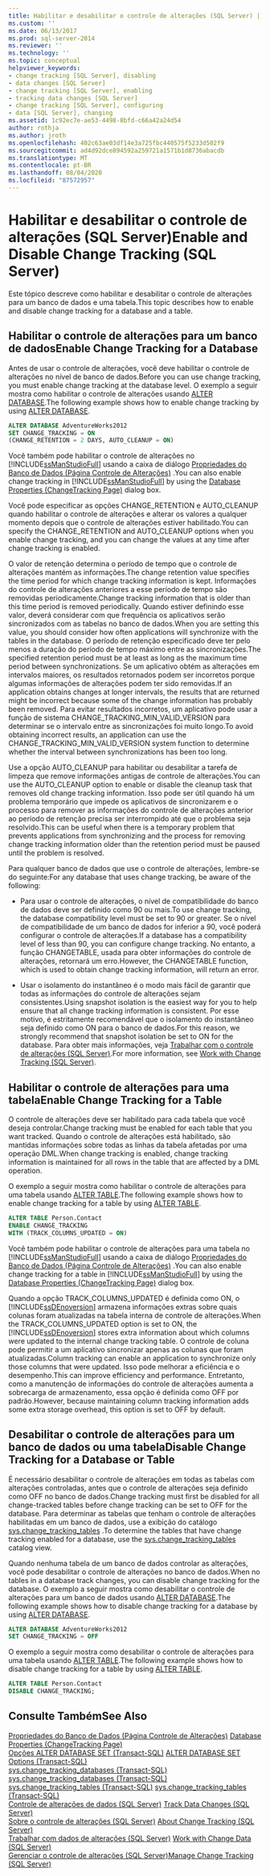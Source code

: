 ```yaml
---
title: Habilitar e desabilitar o controle de alterações (SQL Server) | Microsoft Docs
ms.custom: ''
ms.date: 06/13/2017
ms.prod: sql-server-2014
ms.reviewer: ''
ms.technology: ''
ms.topic: conceptual
helpviewer_keywords:
- change tracking [SQL Server], disabling
- data changes [SQL Server]
- change tracking [SQL Server], enabling
- tracking data changes [SQL Server]
- change tracking [SQL Server], configuring
- data [SQL Server], changing
ms.assetid: 1c92ec7e-ae53-4498-8bfd-c66a42a24d54
author: rothja
ms.author: jroth
ms.openlocfilehash: 402c63ae03df14e3a725fbc440575f5233d502f9
ms.sourcegitcommit: ad4d92dce894592a259721a1571b1d8736abacdb
ms.translationtype: MT
ms.contentlocale: pt-BR
ms.lasthandoff: 08/04/2020
ms.locfileid: "87572957"
---
```

# <a name="enable-and-disable-change-tracking-sql-server"></a><span data-ttu-id="876bf-102">Habilitar e desabilitar o controle de alterações (SQL Server)</span><span class="sxs-lookup"><span data-stu-id="876bf-102">Enable and Disable Change Tracking (SQL Server)</span></span>
  <span data-ttu-id="876bf-103">Este tópico descreve como habilitar e desabilitar o controle de alterações para um banco de dados e uma tabela.</span><span class="sxs-lookup"><span data-stu-id="876bf-103">This topic describes how to enable and disable change tracking for a database and a table.</span></span>  
  
## <a name="enable-change-tracking-for-a-database"></a><span data-ttu-id="876bf-104">Habilitar o controle de alterações para um banco de dados</span><span class="sxs-lookup"><span data-stu-id="876bf-104">Enable Change Tracking for a Database</span></span>  
 <span data-ttu-id="876bf-105">Antes de usar o controle de alterações, você deve habilitar o controle de alterações no nível de banco de dados.</span><span class="sxs-lookup"><span data-stu-id="876bf-105">Before you can use change tracking, you must enable change tracking at the database level.</span></span> <span data-ttu-id="876bf-106">O exemplo a seguir mostra como habilitar o controle de alterações usando [ALTER DATABASE](/sql/t-sql/statements/alter-database-transact-sql-set-options).</span><span class="sxs-lookup"><span data-stu-id="876bf-106">The following example shows how to enable change tracking by using [ALTER DATABASE](/sql/t-sql/statements/alter-database-transact-sql-set-options).</span></span>  
  
```sql  
ALTER DATABASE AdventureWorks2012  
SET CHANGE_TRACKING = ON  
(CHANGE_RETENTION = 2 DAYS, AUTO_CLEANUP = ON)  
```  
  
 <span data-ttu-id="876bf-107">Você também pode habilitar o controle de alterações no [!INCLUDE[ssManStudioFull](../../includes/ssmanstudiofull-md.md)] usando a caixa de diálogo [Propriedades do Banco de Dados &#40;Página Controle de Alterações&#41;](../databases/database-properties-changetracking-page.md) .</span><span class="sxs-lookup"><span data-stu-id="876bf-107">You can also enable change tracking in [!INCLUDE[ssManStudioFull](../../includes/ssmanstudiofull-md.md)] by using the [Database Properties &#40;ChangeTracking Page&#41;](../databases/database-properties-changetracking-page.md) dialog box.</span></span>  
  
 <span data-ttu-id="876bf-108">Você pode especificar as opções CHANGE_RETENTION e AUTO_CLEANUP quando habilitar o controle de alterações e alterar os valores a qualquer momento depois que o controle de alterações estiver habilitado.</span><span class="sxs-lookup"><span data-stu-id="876bf-108">You can specify the CHANGE_RETENTION and AUTO_CLEANUP options when you enable change tracking, and you can change the values at any time after change tracking is enabled.</span></span>  
  
 <span data-ttu-id="876bf-109">O valor de retenção determina o período de tempo que o controle de alterações mantém as informações.</span><span class="sxs-lookup"><span data-stu-id="876bf-109">The change retention value specifies the time period for which change tracking information is kept.</span></span> <span data-ttu-id="876bf-110">Informações do controle de alterações anteriores a esse período de tempo são removidas periodicamente.</span><span class="sxs-lookup"><span data-stu-id="876bf-110">Change tracking information that is older than this time period is removed periodically.</span></span> <span data-ttu-id="876bf-111">Quando estiver definindo esse valor, deverá considerar com que frequência os aplicativos serão sincronizados com as tabelas no banco de dados.</span><span class="sxs-lookup"><span data-stu-id="876bf-111">When you are setting this value, you should consider how often applications will synchronize with the tables in the database.</span></span> <span data-ttu-id="876bf-112">O período de retenção especificado deve ter pelo menos a duração do período de tempo máximo entre as sincronizações.</span><span class="sxs-lookup"><span data-stu-id="876bf-112">The specified retention period must be at least as long as the maximum time period between synchronizations.</span></span> <span data-ttu-id="876bf-113">Se um aplicativo obtém as alterações em intervalos maiores, os resultados retornados podem ser incorretos porque algumas informações de alterações podem ter sido removidas.</span><span class="sxs-lookup"><span data-stu-id="876bf-113">If an application obtains changes at longer intervals, the results that are returned might be incorrect because some of the change information has probably been removed.</span></span> <span data-ttu-id="876bf-114">Para evitar resultados incorretos, um aplicativo pode usar a função de sistema CHANGE_TRACKING_MIN_VALID_VERSION para determinar se o intervalo entre as sincronizações foi muito longo.</span><span class="sxs-lookup"><span data-stu-id="876bf-114">To avoid obtaining incorrect results, an application can use the CHANGE_TRACKING_MIN_VALID_VERSION system function to determine whether the interval between synchronizations has been too long.</span></span>  
  
 <span data-ttu-id="876bf-115">Use a opção AUTO_CLEANUP para habilitar ou desabilitar a tarefa de limpeza que remove informações antigas de controle de alterações.</span><span class="sxs-lookup"><span data-stu-id="876bf-115">You can use the AUTO_CLEANUP option to enable or disable the cleanup task that removes old change tracking information.</span></span> <span data-ttu-id="876bf-116">Isso pode ser útil quando há um problema temporário que impede os aplicativos de sincronizarem e o processo para remover as informações do controle de alterações anterior ao período de retenção precisa ser interrompido até que o problema seja resolvido.</span><span class="sxs-lookup"><span data-stu-id="876bf-116">This can be useful when there is a temporary problem that prevents applications from synchronizing and the process for removing change tracking information older than the retention period must be paused until the problem is resolved.</span></span>  
  
 <span data-ttu-id="876bf-117">Para qualquer banco de dados que use o controle de alterações, lembre-se do seguinte:</span><span class="sxs-lookup"><span data-stu-id="876bf-117">For any database that uses change tracking, be aware of the following:</span></span>  
  
-   <span data-ttu-id="876bf-118">Para usar o controle de alterações, o nível de compatibilidade do banco de dados deve ser definido como 90 ou mais.</span><span class="sxs-lookup"><span data-stu-id="876bf-118">To use change tracking, the database compatibility level must be set to 90 or greater.</span></span> <span data-ttu-id="876bf-119">Se o nível de compatibilidade de um banco de dados for inferior a 90, você poderá configurar o controle de alterações.</span><span class="sxs-lookup"><span data-stu-id="876bf-119">If a database has a compatibility level of less than 90, you can configure change tracking.</span></span> <span data-ttu-id="876bf-120">No entanto, a função CHANGETABLE, usada para obter informações do controle de alterações, retornará um erro.</span><span class="sxs-lookup"><span data-stu-id="876bf-120">However, the CHANGETABLE function, which is used to obtain change tracking information, will return an error.</span></span>  
  
-   <span data-ttu-id="876bf-121">Usar o isolamento do instantâneo é o modo mais fácil de garantir que todas as informações do controle de alterações sejam consistentes.</span><span class="sxs-lookup"><span data-stu-id="876bf-121">Using snapshot isolation is the easiest way for you to help ensure that all change tracking information is consistent.</span></span> <span data-ttu-id="876bf-122">Por esse motivo, é estritamente recomendável que o isolamento do instantâneo seja definido como ON para o banco de dados.</span><span class="sxs-lookup"><span data-stu-id="876bf-122">For this reason, we strongly recommend that snapshot isolation be set to ON for the database.</span></span> <span data-ttu-id="876bf-123">Para obter mais informações, veja [Trabalhar com o controle de alterações &#40;SQL Server&#41;](work-with-change-tracking-sql-server.md).</span><span class="sxs-lookup"><span data-stu-id="876bf-123">For more information, see [Work with Change Tracking &#40;SQL Server&#41;](work-with-change-tracking-sql-server.md).</span></span>  
  
## <a name="enable-change-tracking-for-a-table"></a><span data-ttu-id="876bf-124">Habilitar o controle de alterações para uma tabela</span><span class="sxs-lookup"><span data-stu-id="876bf-124">Enable Change Tracking for a Table</span></span>  
 <span data-ttu-id="876bf-125">O controle de alterações deve ser habilitado para cada tabela que você deseja controlar.</span><span class="sxs-lookup"><span data-stu-id="876bf-125">Change tracking must be enabled for each table that you want tracked.</span></span> <span data-ttu-id="876bf-126">Quando o controle de alterações está habilitado, são mantidas informações sobre todas as linhas da tabela afetadas por uma operação DML.</span><span class="sxs-lookup"><span data-stu-id="876bf-126">When change tracking is enabled, change tracking information is maintained for all rows in the table that are affected by a DML operation.</span></span>  
  
 <span data-ttu-id="876bf-127">O exemplo a seguir mostra como habilitar o controle de alterações para uma tabela usando [ALTER TABLE](/sql/t-sql/statements/alter-table-transact-sql).</span><span class="sxs-lookup"><span data-stu-id="876bf-127">The following example shows how to enable change tracking for a table by using [ALTER TABLE](/sql/t-sql/statements/alter-table-transact-sql).</span></span>  
  
```sql  
ALTER TABLE Person.Contact  
ENABLE CHANGE_TRACKING  
WITH (TRACK_COLUMNS_UPDATED = ON)  
```  
  
 <span data-ttu-id="876bf-128">Você também pode habilitar o controle de alterações para uma tabela no [!INCLUDE[ssManStudioFull](../../includes/ssmanstudiofull-md.md)] usando a caixa de diálogo [Propriedades do Banco de Dados &#40;Página Controle de Alterações&#41;](../databases/database-properties-changetracking-page.md) .</span><span class="sxs-lookup"><span data-stu-id="876bf-128">You can also enable change tracking for a table in [!INCLUDE[ssManStudioFull](../../includes/ssmanstudiofull-md.md)] by using the [Database Properties &#40;ChangeTracking Page&#41;](../databases/database-properties-changetracking-page.md) dialog box.</span></span>  
  
 <span data-ttu-id="876bf-129">Quando a opção TRACK_COLUMNS_UPDATED é definida como ON, o [!INCLUDE[ssDEnoversion](../../includes/ssdenoversion-md.md)] armazena informações extras sobre quais colunas foram atualizadas na tabela interna de controle de alterações.</span><span class="sxs-lookup"><span data-stu-id="876bf-129">When the TRACK_COLUMNS_UPDATED option is set to ON, the [!INCLUDE[ssDEnoversion](../../includes/ssdenoversion-md.md)] stores extra information about which columns were updated to the internal change tracking table.</span></span> <span data-ttu-id="876bf-130">O controle de coluna pode permitir a um aplicativo sincronizar apenas as colunas que foram atualizadas.</span><span class="sxs-lookup"><span data-stu-id="876bf-130">Column tracking can enable an application to synchronize only those columns that were updated.</span></span> <span data-ttu-id="876bf-131">Isso pode melhorar a eficiência e o desempenho.</span><span class="sxs-lookup"><span data-stu-id="876bf-131">This can improve efficiency and performance.</span></span> <span data-ttu-id="876bf-132">Entretanto, como a manutenção de informações do controle de alterações aumenta a sobrecarga de armazenamento, essa opção é definida como OFF por padrão.</span><span class="sxs-lookup"><span data-stu-id="876bf-132">However, because maintaining column tracking information adds some extra storage overhead, this option is set to OFF by default.</span></span>  
  
## <a name="disable-change-tracking-for-a-database-or-table"></a><span data-ttu-id="876bf-133">Desabilitar o controle de alterações para um banco de dados ou uma tabela</span><span class="sxs-lookup"><span data-stu-id="876bf-133">Disable Change Tracking for a Database or Table</span></span>  
 <span data-ttu-id="876bf-134">É necessário desabilitar o controle de alterações em todas as tabelas com alterações controladas, antes que o controle de alterações seja definido como OFF no banco de dados.</span><span class="sxs-lookup"><span data-stu-id="876bf-134">Change tracking must first be disabled for all change-tracked tables before change tracking can be set to OFF for the database.</span></span> <span data-ttu-id="876bf-135">Para determinar as tabelas que tenham o controle de alterações habilitadas em um banco de dados, use a exibição do catálogo [sys.change_tracking_tables](/sql/relational-databases/system-catalog-views/change-tracking-catalog-views-sys-change-tracking-tables) .</span><span class="sxs-lookup"><span data-stu-id="876bf-135">To determine the tables that have change tracking enabled for a database, use the [sys.change_tracking_tables](/sql/relational-databases/system-catalog-views/change-tracking-catalog-views-sys-change-tracking-tables) catalog view.</span></span>  
  
 <span data-ttu-id="876bf-136">Quando nenhuma tabela de um banco de dados controlar as alterações, você pode desabilitar o controle de alterações no banco de dados.</span><span class="sxs-lookup"><span data-stu-id="876bf-136">When no tables in a database track changes, you can disable change tracking for the database.</span></span> <span data-ttu-id="876bf-137">O exemplo a seguir mostra como desabilitar o controle de alterações para um banco de dados usando [ALTER DATABASE](/sql/t-sql/statements/alter-database-transact-sql-set-options).</span><span class="sxs-lookup"><span data-stu-id="876bf-137">The following example shows how to disable change tracking for a database by using [ALTER DATABASE](/sql/t-sql/statements/alter-database-transact-sql-set-options).</span></span>  
  
```sql  
ALTER DATABASE AdventureWorks2012  
SET CHANGE_TRACKING = OFF  
```  
  
 <span data-ttu-id="876bf-138">O exemplo a seguir mostra como desabilitar o controle de alterações para uma tabela usando [ALTER TABLE](/sql/t-sql/statements/alter-table-transact-sql).</span><span class="sxs-lookup"><span data-stu-id="876bf-138">The following example shows how to disable change tracking for a table by using [ALTER TABLE](/sql/t-sql/statements/alter-table-transact-sql).</span></span>  
  
```sql  
ALTER TABLE Person.Contact  
DISABLE CHANGE_TRACKING;  
```  
  
## <a name="see-also"></a><span data-ttu-id="876bf-139">Consulte Também</span><span class="sxs-lookup"><span data-stu-id="876bf-139">See Also</span></span>  
 <span data-ttu-id="876bf-140">[Propriedades do Banco de Dados &#40;Página Controle de Alterações&#41;](../databases/database-properties-changetracking-page.md) </span><span class="sxs-lookup"><span data-stu-id="876bf-140">[Database Properties &#40;ChangeTracking Page&#41;](../databases/database-properties-changetracking-page.md) </span></span>  
 <span data-ttu-id="876bf-141">[Opções ALTER DATABASE SET &#40;Transact-SQL&#41;](/sql/t-sql/statements/alter-database-transact-sql-set-options) </span><span class="sxs-lookup"><span data-stu-id="876bf-141">[ALTER DATABASE SET Options &#40;Transact-SQL&#41;](/sql/t-sql/statements/alter-database-transact-sql-set-options) </span></span>  
 <span data-ttu-id="876bf-142">[sys.change_tracking_databases &#40;Transact-SQL&#41;](/sql/relational-databases/system-catalog-views/change-tracking-catalog-views-sys-change-tracking-databases) </span><span class="sxs-lookup"><span data-stu-id="876bf-142">[sys.change_tracking_databases &#40;Transact-SQL&#41;](/sql/relational-databases/system-catalog-views/change-tracking-catalog-views-sys-change-tracking-databases) </span></span>  
 <span data-ttu-id="876bf-143">[sys.change_tracking_tables &#40;Transact-SQL&#41;](/sql/relational-databases/system-catalog-views/change-tracking-catalog-views-sys-change-tracking-tables) </span><span class="sxs-lookup"><span data-stu-id="876bf-143">[sys.change_tracking_tables &#40;Transact-SQL&#41;](/sql/relational-databases/system-catalog-views/change-tracking-catalog-views-sys-change-tracking-tables) </span></span>  
 <span data-ttu-id="876bf-144">[Controle de alterações de dados &#40;SQL Server&#41;](track-data-changes-sql-server.md) </span><span class="sxs-lookup"><span data-stu-id="876bf-144">[Track Data Changes &#40;SQL Server&#41;](track-data-changes-sql-server.md) </span></span>  
 <span data-ttu-id="876bf-145">[Sobre o controle de alterações &#40;SQL Server&#41;](../track-changes/about-change-tracking-sql-server.md) </span><span class="sxs-lookup"><span data-stu-id="876bf-145">[About Change Tracking &#40;SQL Server&#41;](../track-changes/about-change-tracking-sql-server.md) </span></span>  
 <span data-ttu-id="876bf-146">[Trabalhar com dados de alterações &#40;SQL Server&#41;](work-with-change-data-sql-server.md) </span><span class="sxs-lookup"><span data-stu-id="876bf-146">[Work with Change Data &#40;SQL Server&#41;](work-with-change-data-sql-server.md) </span></span>  
 [<span data-ttu-id="876bf-147">Gerenciar o controle de alterações &#40;SQL Server&#41;</span><span class="sxs-lookup"><span data-stu-id="876bf-147">Manage Change Tracking &#40;SQL Server&#41;</span></span>](manage-change-tracking-sql-server.md)  
  
  
